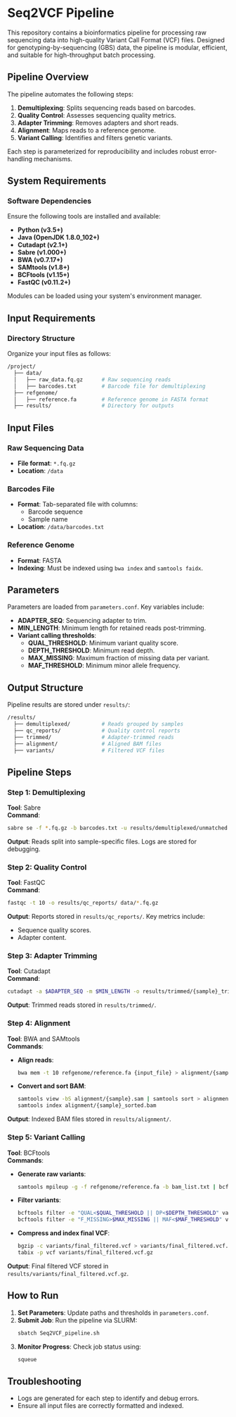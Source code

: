 # Seq2VCF Pipeline

This repository contains a bioinformatics pipeline for processing raw sequencing data into high-quality Variant Call Format (VCF) files. Designed for genotyping-by-sequencing (GBS) data, the pipeline is modular, efficient, and suitable for high-throughput batch processing.

## Pipeline Overview

The pipeline automates the following steps:
1. **Demultiplexing**: Splits sequencing reads based on barcodes.
2. **Quality Control**: Assesses sequencing quality metrics.
3. **Adapter Trimming**: Removes adapters and short reads.
4. **Alignment**: Maps reads to a reference genome.
5. **Variant Calling**: Identifies and filters genetic variants.

Each step is parameterized for reproducibility and includes robust error-handling mechanisms.

## System Requirements

### Software Dependencies
Ensure the following tools are installed and available:
- **Python (v3.5+)**
- **Java (OpenJDK 1.8.0_102+)**
- **Cutadapt (v2.1+)**
- **Sabre (v1.000+)**
- **BWA (v0.7.17+)**
- **SAMtools (v1.8+)**
- **BCFtools (v1.15+)**
- **FastQC (v0.11.2+)**

Modules can be loaded using your system's environment manager.

## Input Requirements

### Directory Structure
Organize your input files as follows:
```bash
/project/
  ├── data/
  │   ├── raw_data.fq.gz      # Raw sequencing reads
  │   ├── barcodes.txt        # Barcode file for demultiplexing
  ├── refgenome/
  │   ├── reference.fa        # Reference genome in FASTA format
  ├── results/                # Directory for outputs
```


## Input Files

### Raw Sequencing Data
- **File format**: `*.fq.gz`
- **Location**: `/data`

### Barcodes File
- **Format**: Tab-separated file with columns:
  - Barcode sequence
  - Sample name
- **Location**: `/data/barcodes.txt`

### Reference Genome
- **Format**: FASTA
- **Indexing**: Must be indexed using `bwa index` and `samtools faidx`.

## Parameters
Parameters are loaded from `parameters.conf`. Key variables include:
- **ADAPTER_SEQ**: Sequencing adapter to trim.
- **MIN_LENGTH**: Minimum length for retained reads post-trimming.
- **Variant calling thresholds**:
  - **QUAL_THRESHOLD**: Minimum variant quality score.
  - **DEPTH_THRESHOLD**: Minimum read depth.
  - **MAX_MISSING**: Maximum fraction of missing data per variant.
  - **MAF_THRESHOLD**: Minimum minor allele frequency.

## Output Structure
Pipeline results are stored under `results/`:
```bash
/results/
  ├── demultiplexed/          # Reads grouped by samples
  ├── qc_reports/             # Quality control reports
  ├── trimmed/                # Adapter-trimmed reads
  ├── alignment/              # Aligned BAM files
  ├── variants/               # Filtered VCF files
```

## Pipeline Steps

### Step 1: Demultiplexing
**Tool**: Sabre  
**Command**:
```bash
sabre se -f *.fq.gz -b barcodes.txt -u results/demultiplexed/unmatched.fq.gz > results/demultiplexed/demux.log 2>&1
```
**Output**: Reads split into sample-specific files. Logs are stored for debugging.

### Step 2: Quality Control
**Tool**: FastQC  
**Command**:
```bash
fastqc -t 10 -o results/qc_reports/ data/*.fq.gz
```
**Output**: Reports stored in `results/qc_reports/`. Key metrics include:
- Sequence quality scores.
- Adapter content.

### Step 3: Adapter Trimming
**Tool**: Cutadapt  
**Command**:
```bash
cutadapt -a $ADAPTER_SEQ -m $MIN_LENGTH -o results/trimmed/{sample}_trimmed.fq.gz {input_file}
```
**Output**: Trimmed reads stored in `results/trimmed/`.

### Step 4: Alignment
**Tool**: BWA and SAMtools  
**Commands**:
- **Align reads**:
  ```bash
  bwa mem -t 10 refgenome/reference.fa {input_file} > alignment/{sample}.sam
  ```
- **Convert and sort BAM**:
  ```bash
  samtools view -bS alignment/{sample}.sam | samtools sort > alignment/{sample}_sorted.bam
  samtools index alignment/{sample}_sorted.bam
  ```
**Output**: Indexed BAM files stored in `results/alignment/`.

### Step 5: Variant Calling
**Tool**: BCFtools  
**Commands**:
- **Generate raw variants**:
  ```bash
  samtools mpileup -g -f refgenome/reference.fa -b bam_list.txt | bcftools call -mv -Ov > variants/raw.vcf
  ```
- **Filter variants**:
  ```bash
  bcftools filter -e "QUAL<$QUAL_THRESHOLD || DP<$DEPTH_THRESHOLD" variants/raw.vcf > variants/filtered.vcf
  bcftools filter -e "F_MISSING>$MAX_MISSING || MAF<$MAF_THRESHOLD" variants/filtered.vcf > variants/final_filtered.vcf
  ```
- **Compress and index final VCF**:
  ```bash
  bgzip -c variants/final_filtered.vcf > variants/final_filtered.vcf.gz
  tabix -p vcf variants/final_filtered.vcf.gz
  ```
**Output**: Final filtered VCF stored in `results/variants/final_filtered.vcf.gz`.

## How to Run
1. **Set Parameters**: Update paths and thresholds in `parameters.conf`.
2. **Submit Job**: Run the pipeline via SLURM:
   ```bash
   sbatch Seq2VCF_pipeline.sh
   ```
3. **Monitor Progress**: Check job status using:
   ```bash
   squeue
   ```

## Troubleshooting
- Logs are generated for each step to identify and debug errors.
- Ensure all input files are correctly formatted and indexed.

